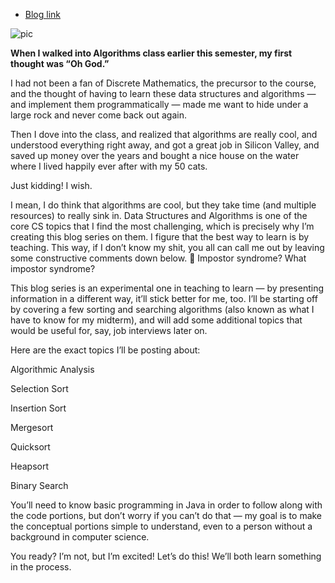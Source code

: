 - [Blog link](http://asianbarbie.com/data-structures-algorithms/)

![pic](http://asianbarbie.com/wp-content/uploads/2017/10/datastructures_and_algorithms.jpg)

**When I walked into Algorithms class earlier this semester, my first thought was “Oh God.”**

I had not been a fan of Discrete Mathematics, the precursor to the course, and the thought of having to learn these data structures and algorithms — and implement them programmatically — made me want to hide under a large rock and never come back out again.

Then I dove into the class, and realized that algorithms are really cool, and understood everything right away, and got a great job in Silicon Valley, and saved up money over the years and bought a nice house on the water where I lived happily ever after with my 50 cats.


Just kidding! I wish.

I mean, I do think that algorithms are cool, but they take time (and multiple resources) to really sink in. Data Structures and Algorithms is one of the core CS topics that I find the most challenging, which is precisely why I’m creating this blog series on them. I figure that the best way to learn is by teaching. This way, if I don’t know my shit, you all can call me out by leaving some constructive comments down below. 🙂 Impostor syndrome? What impostor syndrome?

This blog series is an experimental one in teaching to learn — by presenting information in a different way, it’ll stick better for me, too. I’ll be starting off by covering a few sorting and searching algorithms (also known as what I have to know for my midterm), and will add some additional topics that would be useful for, say, job interviews later on.

Here are the exact topics I’ll be posting about:

Algorithmic Analysis 

Selection Sort

Insertion Sort

Mergesort

Quicksort

Heapsort

Binary Search

You’ll need to know basic programming in Java in order to follow along with the code portions, but don’t worry if you can’t do that — my goal is to make the conceptual portions simple to understand, even to a person without a background in computer science.

You ready? I’m not, but I’m excited! Let’s do this! We’ll both learn something in the process.
